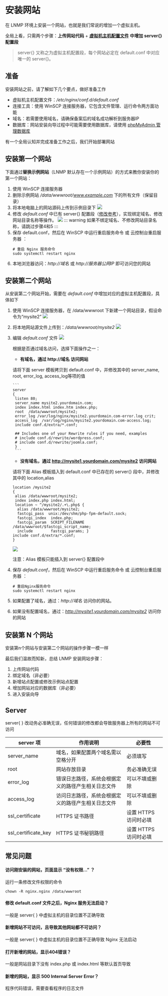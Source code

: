 # 安装网站

在 LNMP 环境上安装一个网站，也就是我们常说的增加一个虚拟主机。

全局上看，只需两个步骤：**上传网站代码** + [**虚拟机主机配置文件**](/zh/stack-components.md#nginx) **中增加 server{} 配置段**

> server{} 又称之为虚拟主机配置段，每个网站必定在 default.conf 中对应唯一的 server{}。

## 准备

安装网站之前，请了解如下几个要点，做好准备工作

*  虚拟机主机配置文件：*/etc/nginx/conf.d/default.conf* 
*  连接工具：使用 WinSCP 连接服务器，它包含文件管理、运行命令两方面功能
*  域名：若需要使用域名，请确保备案后的域名成功解析到服务器IP
*  数据库：网站安装向导过程中可能需要使用数据库，请使用 [phpMyAdmin 管理数据库](/zh/admin-mysql.md)

有一个全局认知并完成准备工作之后，我们开始部署网站

## 安装第一个网站

下面通过**替换示例网站**（LNMP 默认存在一个示例网站）的方式来教你安装你的第一个网站：

1. 使用 WinSCP 连接服务器
2. 删除示例网站 */data/wwwroot/www.example.com* 下的所有文件（保留目录）
3. 将本地电脑上的网站源码上传到示例目录下
   ![](https://libs.websoft9.com/Websoft9/DocsPicture/zh/winscp/winscp-uploadcodestoexample-websoft9.png)
4. 修改 *default.conf* 中已有 server{} 配置段（[修改参考](/zh/solution-deployment.md#server)），实现绑定域名、修改网站目录名称等操作。
   ![](https://libs.websoft9.com/Websoft9/DocsPicture/en/lnmp/lnmp-editvhostconf-websoft9.png)
   ::: warning
   如果不绑定域名、不修改网站目录名称，请跳过步骤4和5
   :::
5. 保存 default.conf，然后在 WinSCP 中运行重启服务命令 或 云控制台重启服务器 ：
      ~~~
      # 重启 Nginx 服务命令
      sudo systemctl restart nginx
      ~~~
6. 本地浏览器访问：*http://域名* 或 *http://服务器公网IP* 即可访问您的网站

## 安装第二个网站

从安装第二个网站开始，需要在 *default.conf* 中增加对应的虚拟主机配置段，具体如下

1. 使用 WinSCP 连接服务器，在 /data/wwwroot 下新建一个网站目录，假设命令为“mysite2”
   ![](https://libs.websoft9.com/Websoft9/DocsPicture/zh/lamp/lamp-createmysite2-websoft9.png)
2. 将本地网站源文件上传到：*/data/wwwroot/mysite2* 
   ![](https://libs.websoft9.com/Websoft9/DocsPicture/zh/lamp/lamp-uploadcodes-websoft9.png)
3. 编辑 *default.conf* 文件
   ![](https://libs.websoft9.com/Websoft9/DocsPicture/zh/lamp/lamp-editvhostconf-websoft9.png)

    根据是否通过域名访问，选择下面操作之一：

     * **有域名，通过 http://域名 访问网站**
     
     请将下面 server 模板拷贝到 default.conf 中，并修改其中的 server_name, root, error_log, access_log等项的值
 
       ```
       server
       {
        listen 80;
        server_name mysite2.yourdomain.com;
        index index.html index.htm index.php;
        root  /data/wwwroot/mysite2;
        error_log /var/log/nginx/mysite2.yourdomain.com-error.log crit;
        access_log  /var/log/nginx/mysite2.yourdomain.com-access.log;
        include conf.d/extra/*.conf;

        ## Includes one of your Rewrite rules if you need, examples
        # include conf.d/rewrite/wordpress.conf;
        # include conf.d/rewrite/joomla.conf;
        }
        ```

     * **没有域名，通过 http://mysite1.yourdomain.com/mysite2 访问网站**  
    
     请将下面 Alias 模板插入到 default.conf 中已存在的 server{} 段中，并修改其中的 location,alias 

      ```
      location /mysite2
      {
       alias /data/wwwroot/mysite2;
       index index.php index.html;
       location ~ ^/mysite2/.+\.php$ {
        alias /data/wwwroot/mysite2;
        fastcgi_pass  unix:/dev/shm/php-fpm-default.sock;
        fastcgi_index  index.php;
        fastcgi_param  SCRIPT_FILENAME /data/wwwroot/$fastcgi_script_name;
        include        fastcgi_params; }
      include conf.d/extra/*.conf;
      }
      ```
      ![](https://libs.websoft9.com/Websoft9/DocsPicture/en/lnmp/lnmp-insertalias-websoft9.png)

      注意：Alias 模板只能插入到 server{} 配置段中

4. 保存 *default.conf*，然后在 WinSCP 中运行重启服务命令 或 云控制台重启服务器 ：
      ~~~
      # 重启Nginx服务命令
      sudo systemctl restart nginx
      ~~~
5. 如果配置了域名，通过：*http://域名* 访问你的网站。
6. 如果没有配置域名，通过：*http://mysite1.yourdomain.com/mysite2* 访问你的网站


## 安装第 N 个网站

安装第n个网站与安装第二个网站的操作步骤一模一样

最后我们温故而知新，总结 LNMP 安装网站步骤： 

1. 上传网站代码
2. 绑定域名（非必要）
3. 新增站点配置或修改示例站点配置
4. 增加网站对应的数据库（非必要）
5. 进入安装向导 

## Server

server{ } 改动务必准确无误，任何错误的修改都会导致服务器上所有的网站不可访问

|  server 项  |  作用说明  |  必要性 |
| --- | --- | --- |
|  server_name  |  域名，如果配置两个域名需以空格分开   |  必须填写 |
|  root |  网站存放目录  | 务必准确无误 |
|  error_log  | 错误日志路径，系统会根据定义的路径产生相关日志文件   |  可以不填或删除 |
|  access_log  | 访问日志路径，系统会根据定义的路径产生相关日志文件  |  可以不填或删除 |
|  ssl_certificate  | HTTPS 证书路径  |  设置 HTTPS 访问时必填 |
|  ssl_certificate_key  | HTTPS 证书秘钥路径   |  设置 HTTPS 访问时必填 |

## 常见问题

#### 访问刚安装的网站，页面显示 “没有权限...” ？

运行一条修改文件权限的命令
~~~
chown -R nginx.nginx /data/wwwroot
~~~

#### 修改 default.conf 文件之后，Nginx 服务无法启动？

一般是 server{ } 中虚拟主机的目录位置不正确导致

#### 新增网站不可访问，且导致其他网站都不可访问？

一般是 server{ } 中虚拟主机的目录位置不正确导致 Nginx 无法启动

#### 打开新增的网站，显示404错误？

一般是网站目录下没有 index.php 或 index.html 等默认首页导致

#### 新增的网站，显示 500 Internal Server Error？

程序代码错误，需要查看程序的日志文件